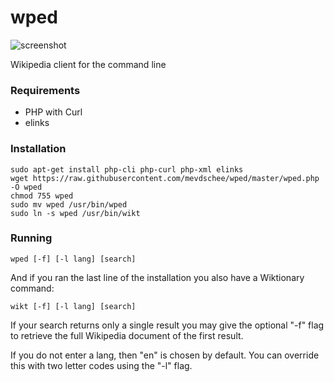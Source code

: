 wped
====

![screenshot](http://www.leaseweblabs.com/wp-content/uploads/2014/11/wped.png)

Wikipedia client for the command line

### Requirements

- PHP with Curl
- elinks

### Installation

```
sudo apt-get install php-cli php-curl php-xml elinks
wget https://raw.githubusercontent.com/mevdschee/wped/master/wped.php -O wped
chmod 755 wped
sudo mv wped /usr/bin/wped
sudo ln -s wped /usr/bin/wikt
```

### Running

```
wped [-f] [-l lang] [search]
```

And if you ran the last line of the installation you also have a Wiktionary command:

```
wikt [-f] [-l lang] [search]
```

If your search returns only a single result you may give the optional "-f" flag 
to retrieve the full Wikipedia document of the first result.

If you do not enter a lang, then "en" is chosen by default.
You can override this with two letter codes using the "-l" flag.
